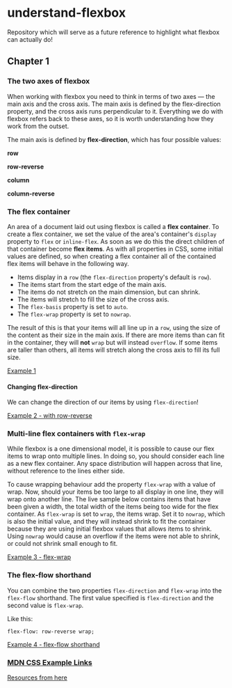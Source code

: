 # understand-flexbox
Repository which will serve as a future reference to highlight what flexbox can actually do!

## Chapter 1

### The two axes of flexbox

When working with flexbox you need to think in terms of two axes — the main axis and the cross axis. The main axis is defined by the flex-direction property, and the cross axis runs perpendicular to it. Everything we do with flexbox refers back to these axes, so it is worth understanding how they work from the outset.

The main axis is defined by <b>flex-direction</b>, which has four possible values:

<b>row</b>

<b>row-reverse</b>

<b>column</b>

<b>column-reverse</b>

### The flex container

An area of a document laid out using flexbox is called a <b>flex container</b>. To create a flex container, we set the value of the area's container's <code>display</code> property to <code>flex</code> or <code>inline-flex</code>. As soon as we do this the direct children of that container become <b>flex items</b>. As with all properties in CSS, some initial values are defined, so when creating a flex container all of the contained flex items will behave in the following way.

<ul>
    <li>Items display in a <code>row</code> (the <code>flex-direction</code> property's default is <code>row</code>).</li>
    <li>The items start from the start edge of the main axis.</li>
    <li>The items do not stretch on the main dimension, but can shrink.</li>
    <li>The items will stretch to fill the size of the cross axis.</li>
    <li>The <code>flex-basis</code> property is set to <code>auto</code>.</li>
    <li>The <code>flex-wrap</code> property is set to <code>nowrap</code>.</li>
</ul>

The result of this is that your items will all line up in a <code>row</code>, using the size of the content as their size in the main axis. If there are more items than can fit in the container, they will <b>not</b> <code>wrap</code> but will instead <code>overflow</code>. If some items are taller than others, all items will stretch along the cross axis to fill its full size.

[Example 1](https://mdn.github.io/css-examples/flexbox/basics/the-flex-container.html)


#### Changing flex-direction

We can change the direction of our items by using <code>flex-direction</code>!

[Example 2 - with row-reverse](https://mdn.github.io/css-examples/flexbox/basics/flex-direction.html)


### Multi-line flex containers with <code>flex-wrap</code>

While flexbox is a one dimensional model, it is possible to cause our flex items to wrap onto multiple lines. In doing so, you should consider each line as a new flex container. Any space distribution will happen across that line, without reference to the lines either side.

To cause wrapping behaviour add the property <code>flex-wrap</code> with a value of wrap. Now, should your items be too large to all display in one line, they will wrap onto another line. The live sample below contains items that have been given a width, the total width of the items being too wide for the flex container. As <code>flex-wrap</code> is set to <code>wrap</code>, the items wrap. Set it to <code>nowrap</code>, which is also the initial value, and they will instead shrink to fit the container because they are using initial flexbox values that allows items to shrink. Using <code>nowrap</code> would cause an overflow if the items were not able to shrink, or could not shrink small enough to fit.

[Example 3 - flex-wrap](https://mdn.github.io/css-examples/flexbox/basics/flex-wrap.html)

### The flex-flow shorthand

You can combine the two properties <code>flex-direction</code> and <code>flex-wrap</code> into the <code>flex-flow</code> shorthand. The first value specified is <code>flex-direction</code> and the second value is <code>flex-wrap</code>.

Like this:

<code>flex-flow: row-reverse wrap;</code>

[Example 4 - flex-flow shorthand](https://mdn.github.io/css-examples/flexbox/basics/flex-flow.html)

### [MDN CSS Example Links](https://mdn.github.io/css-examples/flexbox/)

[Resources from here](https://developer.mozilla.org/en-US/docs/Web/CSS/CSS_Flexible_Box_Layout/Basic_Concepts_of_Flexbox)

